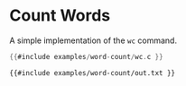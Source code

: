 # Count Words

A simple implementation of the `wc` command.


```c
{{#include examples/word-count/wc.c }}
```

```
{{#include examples/word-count/out.txt }}
```
